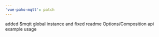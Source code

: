 ```yaml
---
'vue-paho-mqtt': patch
---
```


added $mqtt global instance and fixed readme Options/Composition api example usage
